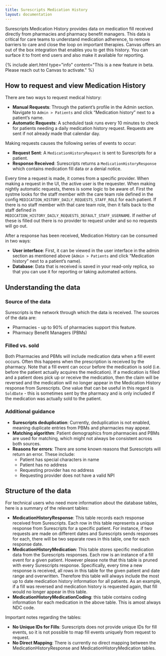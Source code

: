 ```yaml
---
title: Surescripts Medication History
layout: documentation
---
```


Surescripts Medication History provides data on medication fill received directly from pharmacies and pharmacy benefit managers. This data is critical for care teams to understand medication adherence, to remove barriers to care and close the loop on important therapies. Canvas offers an out of the box integration that enables you to get this history. You can surface it to front end users and also make it available for reporting.

{% include alert.html type="info" content="This is a new feature in beta. Please reach out to Canvas to activate." %}
<!--
### Enabling the Feature
Currently these steps are taken by Canvas.
1. **Manual Activation**: Go to `Admin > Patients` and click “Medication history” next to a patient’s name. This requires `MEDICATION_HISTORY_SUPPORT` configuration to be active.
2. **Automatic Daily Requests**: Enable the `MEDICATION_HISTORY_DAILY_REQUESTS` config. This will trigger daily automatic medication history requests.-->

## How to request and view Medication History

There are two ways to request medical history:
- **Manual Requests**: Through the patient’s profile in the Admin section. Navigate to `Admin > Patients` and click “Medication history” next to a patient’s name.
- **Automatic Requests**: A scheduled task runs every 10 minutes to check for patients needing a daily medication history request. Requests are sent if not already made that calendar day.

Making requests causes the following series of events to occur:
- **Request Sent**: A `MedicationHistoryRequest` is sent to Surescripts for a patient.
- **Response Received**: Surescripts returns a `MedicationHistoryResponse` which contains medication fill data or a denial notice.

Every time a request is made, it comes from a specific provider. When making a request in the UI, the active user is the requester. When making nightly automatic requests, theres is some logic to be aware of. First the systme looks for the staff member with the care team role defined in the config `MEDICATION_HISTORY_DAILY_REQUESTS_STAFF_ROLE` for each patient. If there is no staff member with that care team role, then it falls back to the staff defined in `MEDICATION_HISTORY_DAILY_REQUESTS_DEFAULT_STAFF_USERNAME`. If neither of these is filled out there is no provider to request under and so no requests will go out.

After a response has been received, Medication History can be consumed in two ways:
- **User interface**: First, it can be viewed in the user interface in the admin section as mentioned above (`Admin > Patients` and click “Medication history” next to a patient’s name).
- **Database**: Data that is received is saved in your read-only replica, so that you can use it for reporting or taking automated actions.

## Understanding the data

### Source of the data

Surescripts is the network through which the data is received. The sources of the data are:
- Pharmacies - up to 90% of pharmacies support this feature.
- Pharmacy Benefit Managers (PBMs)

### Filled vs. sold

Both Pharmacies and PBMs will include medication data when a fill event occurs. Often this happens when the prescription is received by the pharmacy. Note that a fill event can occur before the medication is sold (i.e. before the patient actually acquires the medication). If a medication is filled and a patient does pick up or receive the medication, then the claim will be reversed and the medication will no longer appear in the Medication History response from Surescripts. One value that can be useful in this regard is `SoldDate` - this is sometimes sent by the pharmacy and is only included if the medication was actually sold to the patient.

### Additional guidance

- **Surescripts deduplication**: Currently, deduplication is not enabled, meaning duplicate entries from PBMs and pharmacies may appear.
- **Matching algorithm**: Patient demographics from pharmacies and PBMs are used for matching, which might not always be consistent across both sources.
- **Reasons for errors**: There are some known reasons that Surescripts will return an error. These include:
	- Patient has special characters in name
	- Patient has no address
	- Requesting provider has no address
	- Requesting provider does not have a valid NPI

## Structure of the data

For technical users who need more information about the database tables, here is a summary of the relevant tables:
- **MedicationHistoryResponse**: This table records each response received from Surescripts. Each row in this table represents a unique response from Surescripts for a specific patient. For instance, if two requests are made on different dates and Surescripts sends responses for each, there will be two separate rows in this table, one for each response date.
- **MedicationHistoryMedication**: This table stores specific medication data from the Surescripts responses. Each row is an instance of a fill event for a given patient. However please note that this table is pruned with every Surescripts response. Specifically, every time a new response is received, all rows in this table for the given patient and date range and overwritten. Therefore this table will always include the most up to date medication history information for all patients. As an example, if a fill was reversed and medication history is requested again, that fill would no longer appear in this table.
- **MedicationHistoryMedicationCoding**: this table contains coding information for each medication in the above table. This is amost always NDC code.

Important notes regarding the tables:
- **No Unique IDs for Fills**: Surescripts does not provide unique IDs for fill events, so it is not possible to map fill events uniquely from request to request.
- **No Direct Mapping**: There is currently no direct mapping between the MedicationHistoryResponse and MedicationHistoryMedication tables.




